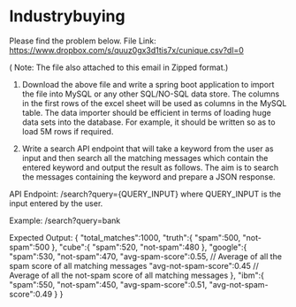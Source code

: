 # Industrybuying
Please find the problem below. 
File Link: https://www.dropbox.com/s/quuz0gx3d1tis7x/cunique.csv?dl=0
 
( Note: The file also attached to this email in Zipped format.)
 
1. Download the above file and write a spring boot application to import the file into MySQL or any other SQL/NO-SQL data store. The columns in the first rows of the excel sheet will be used as columns in the MySQL table. The data importer should be efficient in terms of loading huge data sets into the database. For example, it should be written so as to load 5M rows if required.
 
2. Write a search API endpoint that will take a keyword from the user as input and then search all the matching messages which contain the entered keyword and output the result as follows. The aim is to search the messages containing the keyword and prepare a JSON response.
 
API Endpoint: /search?query={QUERY_INPUT}   where QUERY_INPUT is the input entered by the user. 
 
Example: /search?query=bank
 
Expected Output:
{
   "total_matches":1000,
   "truth":{
      "spam":500,
      "not-spam":500
   },
   "cube":{
      "spam":520,
      "not-spam":480
   },
   "google":{
      "spam":530,
      "not-spam":470,
      "avg-spam-score":0.55,        // Average of all the spam score of all matching messages
      "avg-not-spam-score":0.45   // Average of all the not-spam score of all matching messages
   },
   "ibm":{
      "spam":550,
      "not-spam":450,
      "avg-spam-score":0.51,
      "avg-not-spam-score":0.49
   }
}


